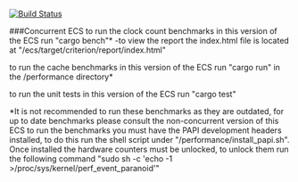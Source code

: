 [![Build Status](https://travis-ci.com/bonorumetmalorum/game_engine.svg?token=L25q4BBpBAoZ4k9LTWsW&branch=master)](https://travis-ci.com/bonorumetmalorum/game_engine)

###Concurrent ECS
to run the clock count benchmarks in this version of the ECS run "cargo bench"*
-to view the report the index.html file is located at "/ecs/target/criterion/report/index.html"

to run the cache benchmarks in this version of the ECS run "cargo run" in the /performance directory*

to run the unit tests in this version of the ECS run "cargo test"



*It is not recommended to run these benchmarks as they are outdated, for up to date benchmarks please consult the non-concurrent version of this ECS
to run the benchmarks you must	have the PAPI development headers installed, to do this run the shell script under "/performance/install_papi.sh".
Once installed the hardware counters must be unlocked, to unlock them run the following command "sudo sh -c 'echo -1 >/proc/sys/kernel/perf_event_paranoid'"

